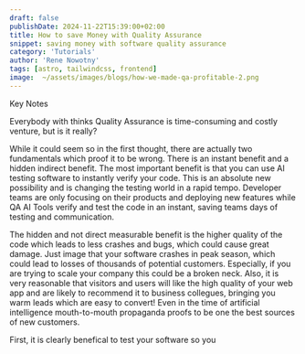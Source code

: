 ```yaml
---
draft: false
publishDate: 2024-11-22T15:39:00+02:00
title: How to save Money with Quality Assurance
snippet: saving money with software quality assurance
category: 'Tutorials'
author: 'Rene Nowotny'
tags: [astro, tailwindcss, frontend]
image:  ~/assets/images/blogs/how-we-made-qa-profitable-2.png
---
```


Key Notes

Everybody with thinks Quality Assurance is time-consuming and costly venture, but is it really?

While it could seem so in the first thought, there are actually two fundamentals which proof it to be wrong.
There is an instant benefit and a hidden indirect benefit. The most important benefit is that you can use AI testing software to instantly verify your code. This is an absolute new possibility and is changing the testing world in a rapid tempo. Developer teams are only focusing on their products and deploying new features while QA AI Tools verify and test the code in an instant, saving teams days of testing and communication.

The hidden and not direct measurable benefit is the higher quality of the code which leads to less crashes and bugs, which could cause great damage. Just image that your software crashes in peak season, which could lead to losses of thousands of potential customers. Especially, if you are trying to scale your company this could be a broken neck.
Also, it is very reasonable that visitors and users will like the high quality of your web app and are likely to recommend it to business collegues, bringing you warm leads which are easy to convert! Even in the time of artificial intelligence mouth-to-mouth propaganda proofs to be one the best sources of new customers.

First, it is clearly benefical to test your software so you
